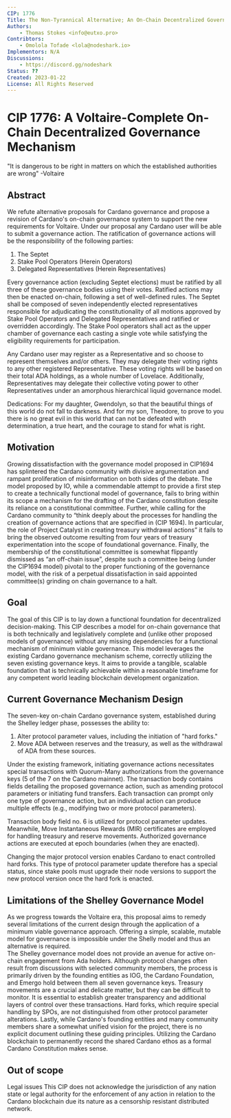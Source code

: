 ```yaml
---
CIP: 1776
Title: The Non-Tyrannical Alternative; An On-Chain Decentralized Governance Mechanism for Voltaire
Authors:
    - Thomas Stokes <info@eutxo.pro>
Contribtors:
    - Omolola Tofade <lola@nodeshark.io>
Implementors: N/A
Discussions:
    - https://discord.gg/nodeshark
Status: ??
Created: 2023-01-22
License: All Rights Reserved
---
```


# CIP 1776: A Voltaire-Complete On-Chain Decentralized Governance Mechanism
"It is dangerous to be right in matters on which the established authorities are wrong" 
-Voltaire

## Abstract
We refute alternative proposals for Cardano governance and propose a revision of Cardano's on-chain governance system to support the new requirements for Voltaire. Under our proposal any Cardano user will be able to submit a governance action. The ratification of governance actions will be the responsibility of the following parties:

1.	The Septet
2.	Stake Pool Operators (Herein Operators)
3.	Delegated Representatives (Herein Representatives) 

Every governance action (excluding Septet elections) must be ratified by all three of these governance bodies using their votes. Ratified actions may then be enacted on-chain, following a set of well-defined rules.
The Septet shall be composed of seven independently elected representatives responsible for adjudicating the constitutionality of all motions approved by Stake Pool Operators and Delegated Representatives and ratified or overridden accordingly. 
The Stake Pool operators shall act as the upper chamber of governance each casting a single vote while satisfying the eligibility requirements for participation. 

Any Cardano user may register as a Representative and so choose to represent themselves and/or others. They may delegate their voting rights to any other registered Representative. These voting rights will be based on their total ADA holdings, as a whole number of Lovelace. Additionally, Representatives may delegate their collective voting power to other Representatives under an amorphous hierarchical liquid governance model.

Dedications: For my daughter, Gwendolyn, so that the beautiful things of this world do not fall to darkness. And for my son, Theodore, to prove to you there is no great evil in this world that can not be defeated with determination, a true heart, and the courage to stand for what is right.

## Motivation
Growing dissatisfaction with the governance model proposed in CIP1694 has splintered the Cardano community with divisive argumentation and rampant proliferation of misinformation on both sides of the debate. The model proposed by IO, while a commendable attempt to provide a first step to create a technically functional model of governance, fails to bring within its scope a mechanism for the drafting of the Cardano constitution despite its reliance on a constitutional committee. Further, while calling for the Cardano community to “think deeply about the processes for handling the creation of governance actions that are specified in (CIP 1694). In particular, the role of Project Catalyst in creating treasury withdrawal actions” it fails to bring the observed outcome resulting from four years of treasury experimentation into the scope of foundational governance. Finally, the membership of the constitutional committee is somewhat flippantly dismissed as “an off-chain issue”, despite such a committee being (under the CIP1694 model) pivotal to the proper functioning of the governance model, with the risk of a perpetual dissatisfaction in said appointed committee(s) grinding on chain governance to a halt. 

## Goal
The goal of this CIP is to lay down a functional foundation for decentralized decision-making. This CIP describes a model for on-chain governance that is both technically and legislatively complete and (unlike other proposed models of governance) without any missing dependencies for a functional mechanism of minimum viable governance. This model leverages the existing Cardano governance mechanism scheme, correctly utilizing the seven existing governance keys. It aims to provide a tangible, scalable foundation that is technically achievable within a reasonable timeframe for any competent world leading blockchain development organization.

## Current Governance Mechanism Design

The seven-key on-chain Cardano governance system, established during the Shelley ledger phase, possesses the ability to:

1.	Alter protocol parameter values, including the initiation of "hard forks."
2.	Move ADA between reserves and the treasury, as well as the withdrawal of ADA from these sources.

Under the existing framework, initiating governance actions necessitates special transactions with Quorum-Many authorizations from the governance keys (5 of the 7 on the Cardano mainnet). The transaction body contains fields detailing the proposed governance action, such as amending protocol parameters or initiating fund transfers. Each transaction can prompt only one type of governance action, but an individual action can produce multiple effects (e.g., modifying two or more protocol parameters).

Transaction body field no. 6 is utilized for protocol parameter updates. Meanwhile, Move Instantaneous Rewards (MIR) certificates are employed for handling treasury and reserve movements. Authorized governance actions are executed at epoch boundaries (when they are enacted).

Changing the major protocol version enables Cardano to enact controlled hard forks. This type of protocol parameter update therefore has a special status, since stake pools must upgrade their node versions to support the new protocol version once the hard fork is enacted.

## Limitations of the Shelley Governance Model

As we progress towards the Voltaire era, this proposal aims to remedy several limitations of the current design through the application of a minimum viable governance approach. Offering a simple, scalable, mutable model for governance is impossible under the Shelly model and thus an alternative is required.  
The Shelley governance model does not provide an avenue for active on-chain engagement from Ada holders. Although protocol changes often result from discussions with selected community members, the process is primarily driven by the founding entities as IOG, the Cardano Foundation, and Emergo hold between them all seven governance keys. 
Treasury movements are a crucial and delicate matter, but they can be difficult to monitor. It is essential to establish greater transparency and additional layers of control over these transactions.
Hard forks, which require special handling by SPOs, are not distinguished from other protocol parameter alterations.
Lastly, while Cardano's founding entities and many community members share a somewhat unified vision for the project, there is no explicit document outlining these guiding principles. Utilizing the Cardano blockchain to permanently record the shared Cardano ethos as a formal Cardano Constitution makes sense.

## Out of scope

Legal issues
This CIP does not acknowledge the jurisdiction of any nation state or legal authority for the enforcement of any action in relation to the Cardano blockchain due its nature as a censorship resistant distributed network.



